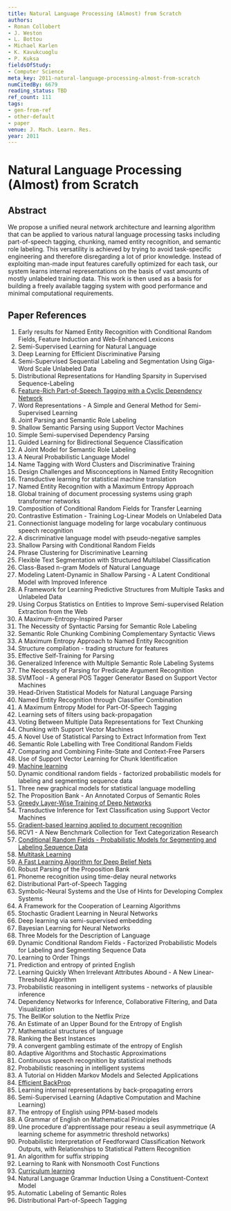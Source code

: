 ```yaml
---
title: Natural Language Processing (Almost) from Scratch
authors:
- Ronan Collobert
- J. Weston
- L. Bottou
- Michael Karlen
- K. Kavukcuoglu
- P. Kuksa
fieldsOfStudy:
- Computer Science
meta_key: 2011-natural-language-processing-almost-from-scratch
numCitedBy: 6679
reading_status: TBD
ref_count: 111
tags:
- gen-from-ref
- other-default
- paper
venue: J. Mach. Learn. Res.
year: 2011
---
```


# Natural Language Processing (Almost) from Scratch

## Abstract

We propose a unified neural network architecture and learning algorithm that can be applied to various natural language processing tasks including part-of-speech tagging, chunking, named entity recognition, and semantic role labeling. This versatility is achieved by trying to avoid task-specific engineering and therefore disregarding a lot of prior knowledge. Instead of exploiting man-made input features carefully optimized for each task, our system learns internal representations on the basis of vast amounts of mostly unlabeled training data. This work is then used as a basis for building a freely available tagging system with good performance and minimal computational requirements.

## Paper References

1. Early results for Named Entity Recognition with Conditional Random Fields, Feature Induction and Web-Enhanced Lexicons
2. Semi-Supervised Learning for Natural Language
3. Deep Learning for Efficient Discriminative Parsing
4. Semi-Supervised Sequential Labeling and Segmentation Using Giga-Word Scale Unlabeled Data
5. Distributional Representations for Handling Sparsity in Supervised Sequence-Labeling
6. [Feature-Rich Part-of-Speech Tagging with a Cyclic Dependency Network](2003-feature-rich-part-of-speech-tagging-with-a-cyclic-dependency-network)
7. Word Representations - A Simple and General Method for Semi-Supervised Learning
8. Joint Parsing and Semantic Role Labeling
9. Shallow Semantic Parsing using Support Vector Machines
10. Simple Semi-supervised Dependency Parsing
11. Guided Learning for Bidirectional Sequence Classification
12. A Joint Model for Semantic Role Labeling
13. A Neural Probabilistic Language Model
14. Name Tagging with Word Clusters and Discriminative Training
15. Design Challenges and Misconceptions in Named Entity Recognition
16. Transductive learning for statistical machine translation
17. Named Entity Recognition with a Maximum Entropy Approach
18. Global training of document processing systems using graph transformer networks
19. Composition of Conditional Random Fields for Transfer Learning
20. Contrastive Estimation - Training Log-Linear Models on Unlabeled Data
21. Connectionist language modeling for large vocabulary continuous speech recognition
22. A discriminative language model with pseudo-negative samples
23. Shallow Parsing with Conditional Random Fields
24. Phrase Clustering for Discriminative Learning
25. Flexible Text Segmentation with Structured Multilabel Classification
26. Class-Based n-gram Models of Natural Language
27. Modeling Latent-Dynamic in Shallow Parsing - A Latent Conditional Model with Improved Inference
28. A Framework for Learning Predictive Structures from Multiple Tasks and Unlabeled Data
29. Using Corpus Statistics on Entities to Improve Semi-supervised Relation Extraction from the Web
30. A Maximum-Entropy-Inspired Parser
31. The Necessity of Syntactic Parsing for Semantic Role Labeling
32. Semantic Role Chunking Combining Complementary Syntactic Views
33. A Maximum Entropy Approach to Named Entity Recognition
34. Structure compilation - trading structure for features
35. Effective Self-Training for Parsing
36. Generalized Inference with Multiple Semantic Role Labeling Systems
37. The Necessity of Parsing for Predicate Argument Recognition
38. SVMTool - A general POS Tagger Generator Based on Support Vector Machines
39. Head-Driven Statistical Models for Natural Language Parsing
40. Named Entity Recognition through Classifier Combination
41. A Maximum Entropy Model for Part-Of-Speech Tagging
42. Learning sets of filters using back-propagation
43. Voting Between Multiple Data Representations for Text Chunking
44. Chunking with Support Vector Machines
45. A Novel Use of Statistical Parsing to Extract Information from Text
46. Semantic Role Labelling with Tree Conditional Random Fields
47. Comparing and Combining Finite-State and Context-Free Parsers
48. Use of Support Vector Learning for Chunk Identification
49. [Machine learning](1996-machine-learning)
50. Dynamic conditional random fields - factorized probabilistic models for labeling and segmenting sequence data
51. Three new graphical models for statistical language modelling
52. The Proposition Bank - An Annotated Corpus of Semantic Roles
53. [Greedy Layer-Wise Training of Deep Networks](2006-greedy-layer-wise-training-of-deep-networks)
54. Transductive Inference for Text Classification using Support Vector Machines
55. [Gradient-based learning applied to document recognition](1998-gradient-based-learning-applied-to-document-recognition)
56. RCV1 - A New Benchmark Collection for Text Categorization Research
57. [Conditional Random Fields - Probabilistic Models for Segmenting and Labeling Sequence Data](2001-conditional-random-fields-probabilistic-models-for-segmenting-and-labeling-sequence-data)
58. [Multitask Learning](2004-multitask-learning)
59. [A Fast Learning Algorithm for Deep Belief Nets](2006-a-fast-learning-algorithm-for-deep-belief-nets)
60. Robust Parsing of the Proposition Bank
61. Phoneme recognition using time-delay neural networks
62. Distributional Part-of-Speech Tagging
63. Symbolic-Neural Systems and the Use of Hints for Developing Complex Systems
64. A Framework for the Cooperation of Learning Algorithms
65. Stochastic Gradient Learning in Neural Networks
66. Deep learning via semi-supervised embedding
67. Bayesian Learning for Neural Networks
68. Three Models for the Description of Language
69. Dynamic Conditional Random Fields - Factorized Probabilistic Models for Labeling and Segmenting Sequence Data
70. Learning to Order Things
71. Prediction and entropy of printed English
72. Learning Quickly When Irrelevant Attributes Abound - A New Linear-Threshold Algorithm
73. Probabilistic reasoning in intelligent systems - networks of plausible inference
74. Dependency Networks for Inference, Collaborative Filtering, and Data Visualization
75. The BellKor solution to the Netflix Prize
76. An Estimate of an Upper Bound for the Entropy of English
77. Mathematical structures of language
78. Ranking the Best Instances
79. A convergent gambling estimate of the entropy of English
80. Adaptive Algorithms and Stochastic Approximations
81. Continuous speech recognition by statistical methods
82. Probabilistic reasoning in intelligent systems
83. A Tutorial on Hidden Markov Models and Selected Applications
84. [Efficient BackProp](2012-efficient-backprop)
85. Learning internal representations by back-propagating errors
86. Semi-Supervised Learning (Adaptive Computation and Machine Learning)
87. The entropy of English using PPM-based models
88. A Grammar of English on Mathematical Principles
89. Une procedure d'apprentissage pour reseau a seuil asymmetrique (A learning scheme for asymmetric threshold networks)
90. Probabilistic Interpretation of Feedforward Classification Network Outputs, with Relationships to Statistical Pattern Recognition
91. An algorithm for suffix stripping
92. Learning to Rank with Nonsmooth Cost Functions
93. [Curriculum learning](2009-curriculum-learning)
94. Natural Language Grammar Induction Using a Constituent-Context Model
95. Automatic Labeling of Semantic Roles
96. Distributional Part-of-Speech Tagging
